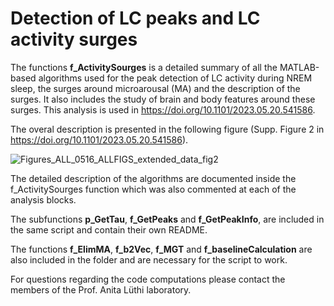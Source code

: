 # Detection of LC peaks and LC activity surges

The functions **f_ActivitySourges** is a detailed summary of all the MATLAB-based algorithms used for the peak detection of LC activity during NREM sleep, the surges around microarousal (MA) and the description of the surges. It also includes the study of brain and body features around these surges. This analysis is used in https://doi.org/10.1101/2023.05.20.541586.

The overal description is presented in the following figure (Supp. Figure 2 in https://doi.org/10.1101/2023.05.20.541586).

![Figures_ALL_0516_ALLFIGS_extended_data_fig2](https://github.com/user-attachments/assets/37e79c45-1665-4638-9839-ea9c8bb094f2)

The detailed description of the algorithms are documented inside the f_ActivitySourges function which was also commented at each of the analysis blocks.

The subfunctions **p_GetTau**, **f_GetPeaks** and **f_GetPeakInfo**, are included in the same script and contain their own README. 

The functions **f_ElimMA**, **f_b2Vec**, **f_MGT** and **f_baselineCalculation** are also included in the folder and are necessary for the script to work.

For questions regarding the code computations please contact the members of the Prof. Anita Lüthi laboratory.



